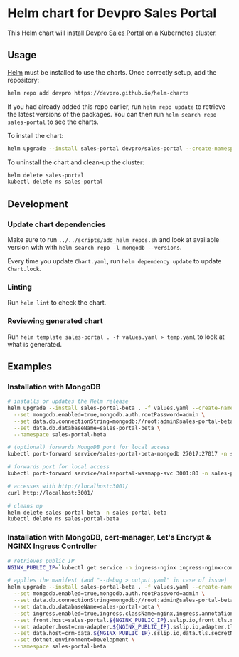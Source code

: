 # Helm chart for Devpro Sales Portal

This Helm chart will install [Devpro Sales Portal](https://github.com/devpro/sales-portal) on a Kubernetes cluster.

## Usage

[Helm](https://helm.sh) must be installed to use the charts. Once correctly setup, add the repository:

```bash
helm repo add devpro https://devpro.github.io/helm-charts
```

If you had already added this repo earlier, run `helm repo update` to retrieve the latest versions of the packages. You can then run `helm search repo sales-portal` to see the charts.

To install the chart:

```bash
helm upgrade --install sales-portal devpro/sales-portal --create-namespace --namespace sales-portal
```

To uninstall the chart and clean-up the cluster:

```bash
helm delete sales-portal
kubectl delete ns sales-portal
```

## Development

### Update chart dependencies

Make sure to run `../../scripts/add_helm_repos.sh` and look at available version with with `helm search repo -l mongodb --versions`.

Every time you update `Chart.yaml`, run `helm dependency update` to update `Chart.lock`.

### Linting

Run `helm lint` to check the chart.

### Reviewing generated chart

Run `helm template sales-portal . -f values.yaml > temp.yaml` to look at what is generated.

## Examples

### Installation with MongoDB

```bash
# installs or updates the Helm release
helm upgrade --install sales-portal-beta . -f values.yaml --create-namespace \
  --set mongodb.enabled=true,mongodb.auth.rootPassword=admin \
  --set data.db.connectionString=mongodb://root:admin@sales-portal-beta-mongodb:27017/sales-portal-beta?authSource=admin \
  --set data.db.databaseName=sales-portal-beta \
  --namespace sales-portal-beta

# (optional) forwards MongoDB port for local access
kubectl port-forward service/sales-portal-beta-mongodb 27017:27017 -n sales-portal-beta

# forwards port for local access
kubectl port-forward service/salesportal-wasmapp-svc 3001:80 -n sales-portal-beta

# accesses with http://localhost:3001/
curl http://localhost:3001/

# cleans up
helm delete sales-portal-beta -n sales-portal-beta
kubectl delete ns sales-portal-beta
```

### Installation with MongoDB, cert-manager, Let's Encrypt & NGINX Ingress Controller

```bash
# retrieves public IP
NGINX_PUBLIC_IP=`kubectl get service -n ingress-nginx ingress-nginx-controller --output jsonpath='{.status.loadBalancer.ingress[0].ip}'`

# applies the manifest (add "--debug > output.yaml" in case of issue)
helm upgrade --install sales-portal-beta . -f values.yaml --create-namespace \
  --set mongodb.enabled=true,mongodb.auth.rootPassword=admin \
  --set data.db.connectionString=mongodb://root:admin@sales-portal-beta-mongodb:27017/sales-portal-beta?authSource=admin \
  --set data.db.databaseName=sales-portal-beta \
  --set ingress.enabled=true,ingress.className=nginx,ingress.annotations.'cert-manager\.io/cluster-issuer'=letsencrypt-prod \
  --set front.host=sales-portal.${NGINX_PUBLIC_IP}.sslip.io,front.tls.secretName=sales-portal-tls \
  --set adapter.host=crm-adapter.${NGINX_PUBLIC_IP}.sslip.io,adapter.tls.secretName=crm-adapter-tls \
  --set data.host=crm-data.${NGINX_PUBLIC_IP}.sslip.io,data.tls.secretName=crm-data-tls \
  --set dotnet.environment=Development \
  --namespace sales-portal-beta
```
